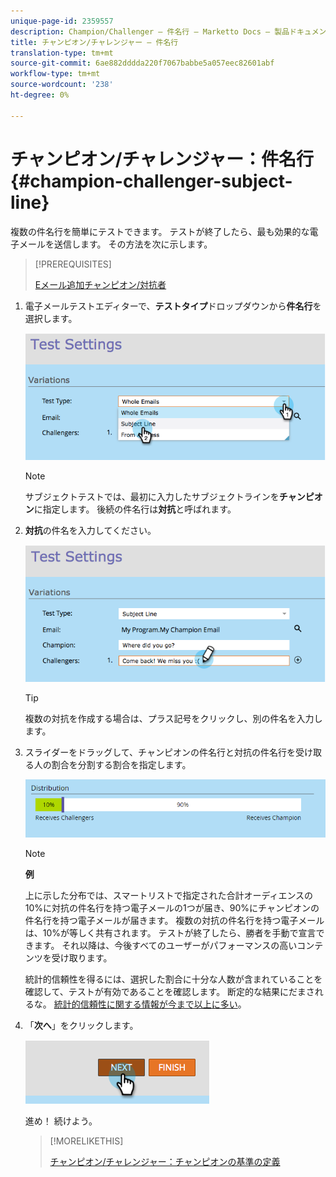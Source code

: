```yaml
---
unique-page-id: 2359557
description: Champion/Challenger — 件名行 — Marketto Docs — 製品ドキュメント
title: チャンピオン/チャレンジャー — 件名行
translation-type: tm+mt
source-git-commit: 6ae882dddda220f7067babbe5a057eec82601abf
workflow-type: tm+mt
source-wordcount: '238'
ht-degree: 0%

---
```



# チャンピオン/チャレンジャー：件名行{#champion-challenger-subject-line}

複数の件名行を簡単にテストできます。 テストが終了したら、最も効果的な電子メールを送信します。 その方法を次に示します。

>[!PREREQUISITES]
>
>[Eメール追加チャンピオン/対抗者](/help/marketo/product-docs/email-marketing/general/functions-in-the-editor/email-tests-champion-challenger/add-an-email-champion-challenger.md)

1. 電子メールテストエディターで、**テストタイプ**&#x200B;ドロップダウンから&#x200B;**件名行**&#x200B;を選択します。

   ![](assets/image2014-9-15-12-3a37-3a50.png)

   >[!NOTE]
   >
   >サブジェクトテストでは、最初に入力したサブジェクトラインを&#x200B;**チャンピオン**&#x200B;に指定します。 後続の件名行は&#x200B;**対抗**&#x200B;と呼ばれます。

1. **対抗**&#x200B;の件名を入力してください。

   ![](assets/image2014-9-15-12-3a38-3a4.png)

   >[!TIP]
   >
   >複数の対抗を作成する場合は、プラス記号をクリックし、別の件名を入力します。

1. スライダーをドラッグして、チャンピオンの件名行と対抗の件名行を受け取る人の割合を分割する割合を指定します。

   ![](assets/image2015-8-7-15-3a19-3a50.png)

   >[!NOTE]
   >
   >**例**
   >
   >上に示した分布では、スマートリストで指定された合計オーディエンスの10%に対抗の件名行を持つ電子メールの1つが届き、90%にチャンピオンの件名行を持つ電子メールが届きます。 複数の対抗の件名行を持つ電子メールは、10%が等しく共有されます。 テストが終了したら、勝者を手動で宣言できます。 それ以降は、今後すべてのユーザーがパフォーマンスの高いコンテンツを受け取ります。

   統計的信頼性を得るには、選択した割合に十分な人数が含まれていることを確認して、テストが有効であることを確認します。 断定的な結果にだまされるな。 [統計的信頼性に関する情報が今まで以上に多い](https://en.wikipedia.org/wiki/Confidence_interval)。

1. 「**次へ**」をクリックします。

   ![](assets/image2014-9-15-12-3a40-3a42.png)

   進め！ 続けよう。

   >[!MORELIKETHIS]
   >
   >[チャンピオン/チャレンジャー：チャンピオンの基準の定義](/help/marketo/product-docs/email-marketing/general/functions-in-the-editor/email-tests-champion-challenger/champion-challenger-define-champion-criteria.md)
